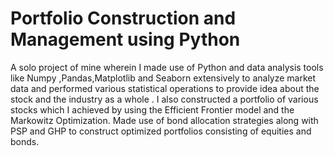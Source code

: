 # Portfolio Construction and Management using Python


A solo project of mine wherein I made use of Python and data analysis tools like Numpy ,Pandas,Matplotlib and Seaborn extensively to analyze market data and performed various statistical operations  to provide idea about the stock and the industry as a whole . I also constructed a portfolio of various stocks which I achieved by using the Efficient Frontier model and the Markowitz Optimization. Made use of bond allocation strategies along with PSP and GHP to construct optimized portfolios consisting of equities and bonds.


